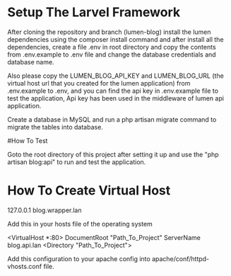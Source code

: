 # Setup The Larvel Framework

After cloning the repository and branch (lumen-blog) install the lumen dependencies using the composer install command and after install all the dependencies, create a file .env in root directory and copy the contents from .env.example to .env file and change the database credentials and database name.

Also please copy the LUMEN_BLOG_API_KEY and LUMEN_BLOG_URL (the virtual host url that you created for the lumen application) from .env.example to .env, and you can find the api key in .env.example file to test the application, Api key has been used in the middleware of lumen api application.

Create a database in MySQL and run a php artisan migrate command to migrate the tables into database.

#How To Test

Goto the root directory of this project after setting it up and use the "php artisan blog:api" to run and test the application. 

# How To Create Virtual Host

127.0.0.1   blog.wrapper.lan

Add this in your hosts file of the operating system

<VirtualHost *:80>
DocumentRoot "Path_To_Project"
ServerName blog.api.lan
<Directory "Path_To_Project">
</Directory>
</VirtualHost>

Add this configuration to your apache config into apache/conf/httpd-vhosts.conf file.

